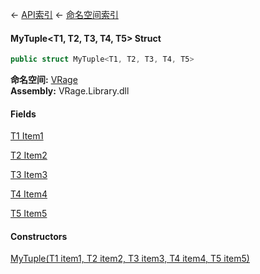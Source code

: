 ← [API索引](Api-Index) ← [命名空间索引](Namespace-Index)

#### MyTuple&lt;T1, T2, T3, T4, T5&gt; Struct

```csharp
public struct MyTuple<T1, T2, T3, T4, T5>
```

**命名空间:** [VRage](VRage)  
**Assembly:** VRage.Library.dll

#### Fields

[T1 Item1](VRage.MyTuple`5.Item1)

> 

[T2 Item2](VRage.MyTuple`5.Item2)

> 

[T3 Item3](VRage.MyTuple`5.Item3)

> 

[T4 Item4](VRage.MyTuple`5.Item4)

> 

[T5 Item5](VRage.MyTuple`5.Item5)

> 

#### Constructors

[MyTuple(T1 item1, T2 item2, T3 item3, T4 item4, T5 item5)](VRage.MyTuple`5..ctor)

> 

